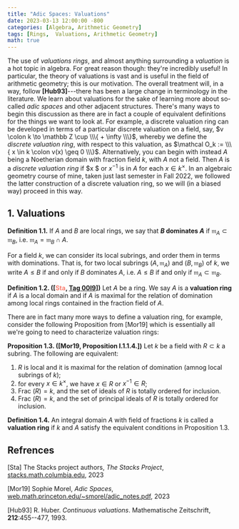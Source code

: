 ```yaml
---
title: "Adic Spaces: Valuations"
date: 2023-03-13 12:00:00 -800
categories: [Algebra, Arithmetic Geometry]
tags: [Rings,  Valuations, Arithmetic Geometry]
math: true
---
```


The use of *valuations rings*, and almost anything surrounding a *valuation* is a hot topic in algebra. For great reason though: they're incredibly useful! In particular, the theory of valuations is vast and is useful in the field of arithmetic geometry; this is our motivation. The overall treatment will, in a way, follow **[Hub93]**---there has been a large change in terminology in the literature. We learn about valuations for the sake of learning more about so-called *adic spaces* and other adjacent structures. There's many ways to begin this discussion as there are in fact a couple of equivalent definitions for the things we want to look at. For example, a discrete valuation ring can be developed in terms of a particular discrete valuation on a field, say, $v \colon k \to \mathbb Z \cup  \\\{ + \infty \\\}$, whereby we define the *discrete valuation ring*, with respect to this valuation, as $\mathcal O_k := \\\{ x \in k \colon v(x) \geq 0 \\\}$. Alternatively, you can begin with instead $A$ being a Noetherian domain with fraction field $k$, with $A$ not a field. Then $A$ is a *discrete valuation ring* if $x $ or $x^{-1}$ is in $A$ for each $x \in k^\times$. In an algebraic geometry course of mine, taken just last semester in Fall $2022$, we followed the latter construction of a discrete valuation ring, so we will (in a biased way) proceed in this way.

## 1. Valuations

**Definition 1.1.** If $A$ and $B$ are local rings, we say that **$B$ dominates $A$** if $\mathfrak m_A \subset \mathfrak m_B$, i.e. $\mathfrak m_A = \mathfrak m_B \cap A$.

For a field $k$, we can consider its local subrings, and order them in terms with dominations. That is, for two local subrings $(A, \mathfrak m_A)$ and $(B, \mathfrak m_ B)$ of $k$, we write $A \leq B$ if and only if $B$ dominates $A$, i.e. $A \leq B$ if and only if $\mathfrak m_A \subset \mathfrak m_B$.

**Definition 1.2. ([<span style="color:Salmon">Sta</span>, <a href="https://stacks.math.columbia.edu/tag/00I9">Tag 00I9</a>])** Let $A$ be a ring. We say $A$ is a **valuation ring** if $A$ is a local domain and if $A$ is maximal for the relation of domination among local rings contained in the fraction field of $A$.


There are in fact many more ways to define a valuation ring, for example, consider the following Proposition from [Mor19] which is essentially all we're going to need to characterize valuation rings: 

**Proposition 1.3. ([Mor19, Proposition I.1.1.4.])** Let $k$ be a field with $R \subset k$ a subring. The following are equivalent: 

1. $R$ is local and it is maximal for the relation of domination (amnog local subrings of $k$);
2. for every $x \in k^\times$, we have $x \in R$ or $x^{-1} \in R$;
3. $\text{Frac } (R) = k$, and the set of ideals of $R$ is totally ordered for inclusion. 
4. $\text{Frac } (R) = k$, and the set of principal ideals of $R$ is totally ordered for inclusion.

**Definition 1.4.** An integral domain $A$ with field of fractions $k$ is called a **valuation ring** if $k$ and $A$ satisfy the equivalent conditions in Proposition 1.3.

## Refrences
[Sta] The Stacks project authors, *The Stacks Project*, <a href="https://stacks.math.columbia.edu">stacks.math.columbia.edu</a>, 2023

[Mor19] Sophie Morel, *Adic Spaces*, <a href="https://web.math.princeton.edu/~smorel/adic_notes.pdf">web.math.princeton.edu/~smorel/adic_notes.pdf</a>, 2023


[Hub93] R. Huber. *Continuous valuations*. Mathematische Zeitschrift, **212**:455--477, 1993.

